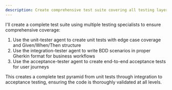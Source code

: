 ```yaml
---
description: Create comprehensive test suite covering all testing layers
---
```


I'll create a complete test suite using multiple testing specialists to ensure comprehensive coverage:

1. Use the unit-tester agent to create unit tests with edge case coverage and Given/When/Then structure
2. Use the integration-tester agent to write BDD scenarios in proper Gherkin format for business workflows
3. Use the acceptance-tester agent to create end-to-end acceptance tests for user journeys

This creates a complete test pyramid from unit tests through integration to acceptance testing, ensuring the code is thoroughly validated at all levels.